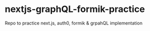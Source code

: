 # nextjs-graphQL-formik-practice
Repo to practice next.js, auth0, formik &amp; grpahQL implementation
